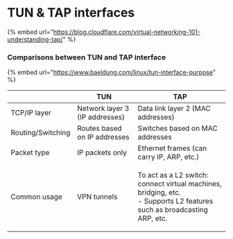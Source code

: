 # TUN & TAP interfaces

{% embed url="https://blog.cloudflare.com/virtual-networking-101-understanding-tap/" %}

### Comparisons between TUN and TAP interface

{% embed url="https://www.baeldung.com/linux/tun-interface-purpose" %}

|                   | TUN                            | TAP                                                                                                                             |
| ----------------- | ------------------------------ | ------------------------------------------------------------------------------------------------------------------------------- |
| TCP/IP layer      | Network layer 3 (IP addresses) | Data link layer 2 (MAC addresses)                                                                                               |
| Routing/Switching | Routes based on IP addresses   | Switches based on MAC addresses                                                                                                 |
| Packet type       | IP packets only                | Ethernet frames (can carry IP, ARP, etc.)                                                                                       |
| Common usage      | VPN tunnels                    | <p>To act as a L2 switch: connect virtual machines, bridging, etc.<br>- Supports L2 features such as broadcasting ARP, etc.</p> |

